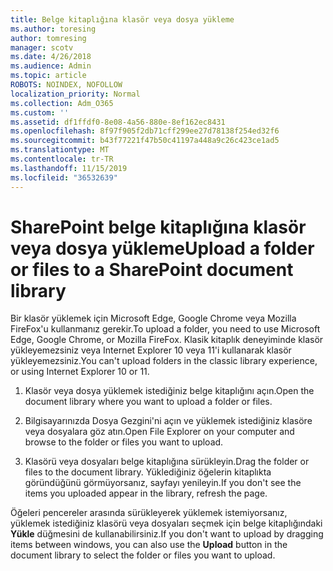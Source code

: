 ```yaml
---
title: Belge kitaplığına klasör veya dosya yükleme
ms.author: toresing
author: tomresing
manager: scotv
ms.date: 4/26/2018
ms.audience: Admin
ms.topic: article
ROBOTS: NOINDEX, NOFOLLOW
localization_priority: Normal
ms.collection: Adm_O365
ms.custom: ''
ms.assetid: df1ffdf0-8e08-4a56-880e-8ef162ec8431
ms.openlocfilehash: 8f97f905f2db71cff299ee27d78138f254ed32f6
ms.sourcegitcommit: b43f77221f47b50c41197a448a9c26c423ce1ad5
ms.translationtype: MT
ms.contentlocale: tr-TR
ms.lasthandoff: 11/15/2019
ms.locfileid: "36532639"
---
```

# <a name="upload-a-folder-or-files-to-a-sharepoint-document-library"></a><span data-ttu-id="c3612-102">SharePoint belge kitaplığına klasör veya dosya yükleme</span><span class="sxs-lookup"><span data-stu-id="c3612-102">Upload a folder or files to a SharePoint document library</span></span>

<span data-ttu-id="c3612-103">Bir klasör yüklemek için Microsoft Edge, Google Chrome veya Mozilla FireFox'u kullanmanız gerekir.</span><span class="sxs-lookup"><span data-stu-id="c3612-103">To upload a folder, you need to use Microsoft Edge, Google Chrome, or Mozilla FireFox.</span></span> <span data-ttu-id="c3612-104">Klasik kitaplık deneyiminde klasör yükleyemezsiniz veya Internet Explorer 10 veya 11'i kullanarak klasör yükleyemezsiniz.</span><span class="sxs-lookup"><span data-stu-id="c3612-104">You can't upload folders in the classic library experience, or using Internet Explorer 10 or 11.</span></span>
  
1. <span data-ttu-id="c3612-105">Klasör veya dosya yüklemek istediğiniz belge kitaplığını açın.</span><span class="sxs-lookup"><span data-stu-id="c3612-105">Open the document library where you want to upload a folder or files.</span></span>
    
2. <span data-ttu-id="c3612-106">Bilgisayarınızda Dosya Gezgini'ni açın ve yüklemek istediğiniz klasöre veya dosyalara göz atın.</span><span class="sxs-lookup"><span data-stu-id="c3612-106">Open File Explorer on your computer and browse to the folder or files you want to upload.</span></span>
    
3. <span data-ttu-id="c3612-107">Klasörü veya dosyaları belge kitaplığına sürükleyin.</span><span class="sxs-lookup"><span data-stu-id="c3612-107">Drag the folder or files to the document library.</span></span> <span data-ttu-id="c3612-108">Yüklediğiniz öğelerin kitaplıkta göründüğünü görmüyorsanız, sayfayı yenileyin.</span><span class="sxs-lookup"><span data-stu-id="c3612-108">If you don't see the items you uploaded appear in the library, refresh the page.</span></span> 
    
<span data-ttu-id="c3612-109">Öğeleri pencereler arasında sürükleyerek yüklemek istemiyorsanız, yüklemek istediğiniz klasörü veya dosyaları seçmek için belge kitaplığındaki **Yükle** düğmesini de kullanabilirsiniz.</span><span class="sxs-lookup"><span data-stu-id="c3612-109">If you don't want to upload by dragging items between windows, you can also use the **Upload** button in the document library to select the folder or files you want to upload.</span></span> 
  

